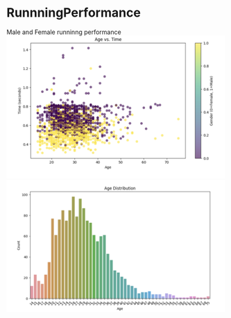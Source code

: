 # RunnningPerformance
Male and Female runninng performance
![Alt Text](performance.png)
![Alt Text](age.png)
